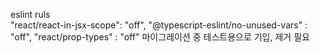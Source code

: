 eslint 
ruls  
    "react/react-in-jsx-scope": "off",
    "@typescript-eslint/no-unused-vars" : "off",
    "react/prop-types" : "off"
마이그레이션 중 테스트용으로 기입, 제거 필요